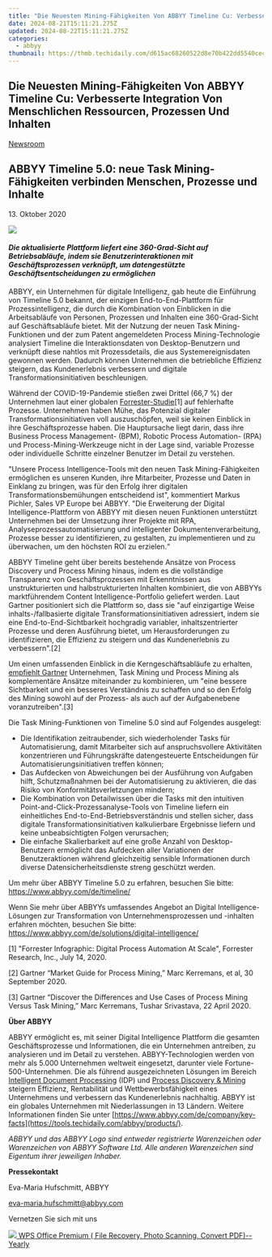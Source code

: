 ```yaml
---
title: "Die Neuesten Mining-Fähigkeiten Von ABBYY Timeline Cu: Verbesserte Integration Von Menschlichen Ressourcen, Prozessen Und Inhalten"
date: 2024-08-21T15:11:21.275Z
updated: 2024-08-22T15:11:21.275Z
categories:
  - abbyy
thumbnail: https://thmb.techidaily.com/d615ac68260522d8e70b422dd5540cece714bbc625d61d049281d91eac42f958.jpg
---
```


## Die Neuesten Mining-Fähigkeiten Von ABBYY Timeline Cu: Verbesserte Integration Von Menschlichen Ressourcen, Prozessen Und Inhalten

[Newsroom](https://tools.techidaily.com/abbyy/products/)

## ABBYY Timeline 5.0: neue Task Mining-Fähigkeiten verbinden Menschen, Prozesse und Inhalte

13\. Oktober 2020

![](https://content.abbyy.com/-/media/project/abbyy/abbyy/branchtemplates/shutterstock_1272462163_1296-x-729.jpg?h=729&iar=0&w=1296)

#### _Die aktualisierte Plattform liefert eine 360-Grad-Sicht auf Betriebsabläufe, indem sie Benutzerinteraktionen mit Geschäftsprozessen verknüpft, um datengestützte Geschäftsentscheidungen zu ermöglichen_

ABBYY, ein Unternehmen für digitale Intelligenz, gab heute die Einführung von Timeline 5.0 bekannt, der einzigen End-to-End-Plattform für Prozessintelligenz, die durch die Kombination von Einblicken in die Arbeitsabläufe von Personen, Prozessen und Inhalten eine 360-Grad-Sicht auf Geschäftsabläufe bietet. Mit der Nutzung der neuen Task Mining-Funktionen und der zum Patent angemeldeten Process Mining-Technologie analysiert Timeline die Interaktionsdaten von Desktop-Benutzern und verknüpft diese nahtlos mit Prozessdetails, die aus Systemereignisdaten gewonnen werden. Dadurch können Unternehmen die betriebliche Effizienz steigern, das Kundenerlebnis verbessern und digitale Transformationsinitiativen beschleunigen. 

Während der COVID-19-Pandemie stießen zwei Drittel (66,7 %) der Unternehmen laut einer globalen [Forrester-Studie](https://www.forrester.com/report/Forrester+Infographic+Digital+Process+Automation+At+Scale/-/E-RES160722 "Forrester Report")\[1\] auf fehlerhafte Prozesse. Unternehmen haben Mühe, das Potenzial digitaler Transformationsinitiativen voll auszuschöpfen, weil sie keinen Einblick in ihre Geschäftsprozesse haben. Die Hauptursache liegt darin, dass ihre Business Process Management- (BPM), Robotic Process Automation- (RPA) und Process-Mining-Werkzeuge nicht in der Lage sind, variable Prozesse oder individuelle Schritte einzelner Benutzer im Detail zu verstehen.

"Unsere Process Intelligence-Tools mit den neuen Task Mining-Fähigkeiten ermöglichen es unseren Kunden, ihre Mitarbeiter, Prozesse und Daten in Einklang zu bringen, was für den Erfolg ihrer digitalen Transformationsbemühungen entscheidend ist", kommentiert Markus Pichler, Sales VP Europe bei ABBYY. "Die Erweiterung der Digital Intelligence-Plattform von ABBYY mit diesen neuen Funktionen unterstützt Unternehmen bei der Umsetzung ihrer Projekte mit RPA, Analyseprozessautomatisierung und intelligenter Dokumentenverarbeitung, Prozesse besser zu identifizieren, zu gestalten, zu implementieren und zu überwachen, um den höchsten ROI zu erzielen.“

ABBYY Timeline geht über bereits bestehende Ansätze von Process Discovery und Process Mining hinaus, indem es die vollständige Transparenz von Geschäftsprozessen mit Erkenntnissen aus unstrukturierten und halbstrukturierten Inhalten kombiniert, die von ABBYYs marktführendem Content Intelligence-Portfolio geliefert werden. Laut Gartner positioniert sich die Plattform so, dass sie "auf einzigartige Weise inhalts-/fallbasierte digitale Transformationsinitiativen adressiert, indem sie eine End-to-End-Sichtbarkeit hochgradig variabler, inhaltszentrierter Prozesse und deren Ausführung bietet, um Herausforderungen zu identifizieren, die Effizienz zu steigern und das Kundenerlebnis zu verbessern".\[2\]

Um einen umfassenden Einblick in die Kerngeschäftsabläufe zu erhalten, [empfiehlt Gartner](https://www.gartner.com/en/documents/3983907/discover-the-differences-and-use-cases-of-process-mining "Gartner Empfehlungen") Unternehmen, Task Mining und Process Mining als komplementäre Ansätze miteinander zu kombinieren, um "eine bessere Sichtbarkeit und ein besseres Verständnis zu schaffen und so den Erfolg des Mining sowohl auf der Prozess- als auch auf der Aufgabenebene voranzutreiben".\[3\] 

Die Task Mining-Funktionen von Timeline 5.0 sind auf Folgendes ausgelegt:

* Die Identifikation zeitraubender, sich wiederholender Tasks für Automatisierung, damit Mitarbeiter sich auf anspruchsvollere Aktivitäten konzentrieren und Führungskräfte datengesteuerte Entscheidungen für Automatisierungsinitiativen treffen können;
* Das Aufdecken von Abweichungen bei der Ausführung von Aufgaben hilft, Schutzmaßnahmen bei der Automatisierung zu aktivieren, die das Risiko von Konformitätsverletzungen mindern;
* Die Kombination von Detailwissen über die Tasks mit den intuitiven Point-and-Click-Prozessanalyse-Tools von Timeline liefern ein einheitliches End-to-End-Betriebsverständnis und stellen sicher, dass digitale Transformationsinitiativen kalkulierbare Ergebnisse liefern und keine unbeabsichtigten Folgen verursachen;
* Die einfache Skalierbarkeit auf eine große Anzahl von Desktop-Benutzern ermöglicht das Aufdecken aller Variationen der Benutzeraktionen während gleichzeitig sensible Informationen durch diverse Datensicherheitsdienste streng geschützt werden.

Um mehr über ABBYY Timeline 5.0 zu erfahren, besuchen Sie bitte: <https://www.abbyy.com/de/timeline/>

Wenn Sie mehr über ABBYYs umfassendes Angebot an Digital Intelligence-Lösungen zur Transformation von Unternehmensprozessen und -inhalten erfahren möchten, besuchen Sie bitte: <https://www.abbyy.com/de/solutions/digital-intelligence/>

  
\[1\] "Forrester Infographic: Digital Process Automation At Scale", Forrester Research, Inc., July 14, 2020.

\[2\] Gartner “Market Guide for Process Mining,” Marc Kerremans, et al, 30 September 2020.

\[3\] Gartner “Discover the Differences and Use Cases of Process Mining Versus Task Mining,” Marc Kerremans, Tushar Srivastava, 22 April 2020.

**Über ABBYY**

ABBYY ermöglicht es, mit seiner Digital Intelligence Plattform die gesamten Geschäftsprozesse und Informationen, die ein Unternehmen antreiben, zu analysieren und im Detail zu verstehen. ABBYY-Technologien werden von mehr als 5.000 Unternehmen weltweit eingesetzt, darunter viele Fortune-500-Unternehmen. Die als führend ausgezeichneten Lösungen im Bereich [Intelligent Document Processing](https://tools.techidaily.com/abbyy/products/) (IDP) und [Process Discovery & Mining](https://tools.techidaily.com/abbyy/products/) steigern Effizienz, Rentabilität und Wettbewerbsfähigkeit eines Unternehmens und verbessern das Kundenerlebnis nachhaltig. ABBYY ist ein globales Unternehmen mit Niederlassungen in 13 Ländern. Weitere Informationen finden Sie unter [https://www.abbyy.com/de/company/key-facts](https://tools.techidaily.com/abbyy/products/).

_ABBYY und das ABBYY Logo sind entweder registrierte Warenzeichen oder Warenzeichen von ABBYY Software Ltd. Alle anderen Warenzeichen sind Eigentum ihrer jeweiligen Inhaber._

**Pressekontakt**

Eva-Maria Hufschmitt, ABBYY

[eva-maria.hufschmitt@abbyy.com](https://tools.techidaily.com/abbyy/products/)

Vernetzen Sie sich mit uns

<ins class="adsbygoogle"
     style="display:block"
     data-ad-format="autorelaxed"
     data-ad-client="ca-pub-7571918770474297"
     data-ad-slot="1223367746"></ins>



<ins class="adsbygoogle"
     style="display:block"
     data-ad-client="ca-pub-7571918770474297"
     data-ad-slot="8358498916"
     data-ad-format="auto"
     data-full-width-responsive="true"></ins>

<!-- affiliate ads begin -->
<a href="https://secure.2checkout.com/order/checkout.php?PRODS=38729081&QTY=1&AFFILIATE=108875&CART=1"><img src="https://website-prod.cache.wpscdn.com/img/wps-office-pdf-editor-1x.890dbda.png" border="0">
WPS Office Premium ( File Recovery, Photo Scanning, Convert PDF)--Yearly</a>
<!-- affiliate ads end -->